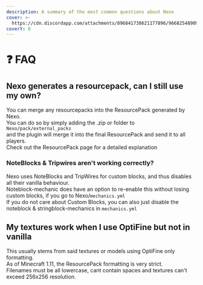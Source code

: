 ```yaml
---
description: A summary of the most common questions about Nexo
cover: >-
  https://cdn.discordapp.com/attachments/896841738621177896/966825489098489856/unknown.png
coverY: 0
---
```


# ❓ FAQ

## Nexo generates a resourcepack, can I still use my own?

You can merge any resourcepacks into the ResourcePack generated by Nexo.\
You can do so by simply adding the .zip or folder to `Nexo/pack/external_packs`\
and the plugin will merge it into the final ResourcePack and send it to all players.\
Check out the ResourcePack page for a detailed explanation

### NoteBlocks & Tripwires aren't working correctly?

Nexo uses NoteBlocks and TripWires for custom blocks, and thus disables all their vanilla behaviour.\
Noteblock-mechanic does have an option to re-enable this without losing custom blocks, if you go to Nexo/`mechanics.yml`\
If you do not care about Custom Blocks, you can also just disable the noteblock & stringblock-mechanics in `mechanics.yml`

## My textures work when I use OptiFine but not in vanilla

This usually stems from said textures or models using OptiFine only formatting.\
As of Minecraft 1.11, the ResourcePack formatting is very strict.\
Filenames must be all lowercase, cant contain spaces and textures can't exceed 256x256 resolution.
